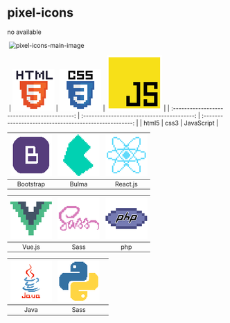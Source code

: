 <link href="md.css" rel="stylesheet"></link>

# pixel-icons

no available

​
![pixel-icons-main-image](#.png)

​
| ![html5-icon-image-sample](assets/html5.png) | ![css3-icon-image-sample](assets/css3.png) | ![JavaScript-icon-image-sample](assets/JavaScript.png) |
| :------------------------------------------: | :----------------------------------------: | :----------------------------------------------------: |
|                    html5                     |                    css3                    |                       JavaScript                       |


| ![bootstrap-icon-image-sample](assets/bootstrap.png) | ![bulma-icon-image-sample](assets/bulma.png) | ![react-icon-image-sample](assets/react.png) |
| :--------------------------------------------------: | :------------------------------------------: | :------------------------------------------: |
|                      Bootstrap                       |                    Bulma                     |                   React.js                   |

| ![vuejs-icon-image-sample](assets/vue_js.png) | ![sass-icon-image-sample](assets/sass.png) | ![php-icon-image-sample](assets/php.png) |
| :-------------------------------------------: | :----------------------------------------: | :--------------------------------------: |
|                    Vue.js                     |                    Sass                    |                   php                    |

| ![Java-icon-image-sample](assets/Java.png) | ![python-icon-image-sample](assets/python.png) | ![]() |
| :----------------------------------------: | :--------------------------------------------: | :---: |
|                    Java                    |                      Sass                      |       |